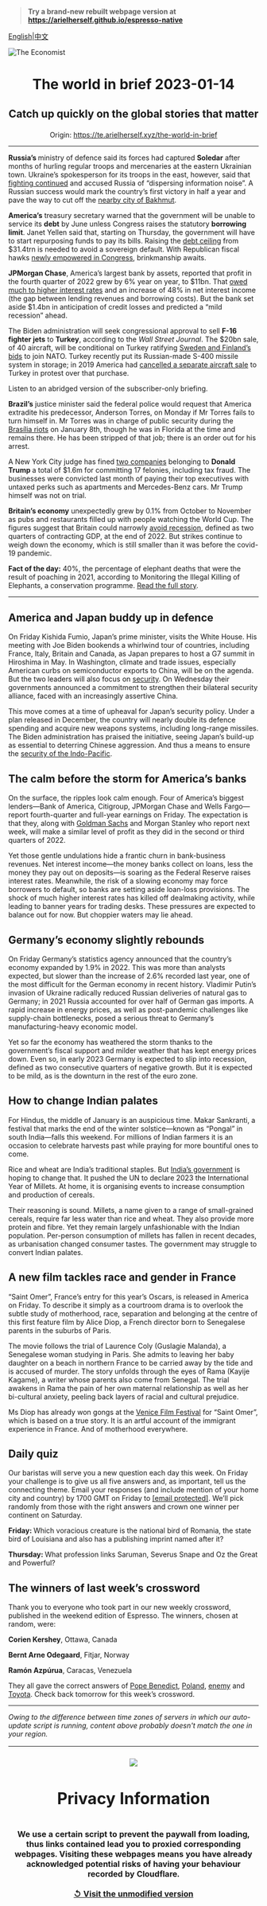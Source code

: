 > **Try a brand-new rebuilt webpage version at https://arielherself.github.io/espresso-native**

[English](https://github.com/arielherself/espresso/blob/main/README.md)|[中文](https://github-com.translate.goog/arielherself/espresso/blob/main/README.md?_x_tr_sl=en&_x_tr_tl=zh-CN&_x_tr_hl=zh-CN&_x_tr_pto=wapp)



![The Economist](menubar.png)

# <p align="center">The world in brief 2023-01-14</p>

## <p align="center">Catch up quickly on the global stories that matter</p>

<p align="center">Origin: <a href="https://te.arielherself.xyz/the-world-in-brief">https://te.arielherself.xyz/the-world-in-brief</a><hr>

<strong>Russia’s </strong>ministry of defence said its forces had captured <strong>Soledar</strong> after months of hurling regular troops and mercenaries at the eastern Ukrainian town. Ukraine’s spokesperson for its troops in the east, however, said that [fighting continued](https://te.arielherself.xyz/leaders/2023/01/11/the-west-should-supply-tanks-to-ukraine) and accused Russia of “dispersing information noise”. A Russian success would mark the country’s first victory in half a year and pave the way to cut off the [nearby city of Bakhmut](https://te.arielherself.xyz/europe/2022/12/06/russia-is-hurling-troops-at-the-tiny-ukrainian-town-of-bakhmut).

<strong>America’s</strong> treasury secretary warned that the government will be unable to service its <strong>debt</strong> by June unless Congress raises the statutory <strong>borrowing limit</strong>. Janet Yellen said that, starting on Thursday, the government will have to start repurposing funds to pay its bills. Raising the [debt ceiling](https://te.arielherself.xyz/finance-and-economics/2021/09/25/americas-debt-ceiling-is-a-disaster-though-fiscal-rules-can-help) from $31.4trn is needed to avoid a sovereign default. With Republican fiscal hawks [newly empowered in Congress](https://te.arielherself.xyz/the-economist-explains/2023/01/09/what-is-the-house-freedom-caucus), brinkmanship awaits.

<strong>JPMorgan Chase</strong>, America’s largest bank by assets, reported that profit in the fourth quarter of 2022 grew by 6% year on year, to $11bn. That [owed much to higher interest rates](https://te.arielherself.xyz/finance-and-economics/2022/07/18/how-american-banks-are-responding-to-rising-interest-rates) and an increase of 48% in net interest income (the gap between lending revenues and borrowing costs). But the bank set aside $1.4bn in anticipation of credit losses and predicted a “mild recession” ahead.

The Biden administration will seek congressional approval to sell <strong>F-16 fighter jets</strong> to <strong>Turkey</strong>, according to the <em>Wall Street Journal</em>. The $20bn sale, of 40 aircraft, will be conditional on Turkey ratifying [Sweden and Finland’s bids](https://te.arielherself.xyz/europe/2022/06/28/turkey-lifts-its-block-on-letting-sweden-and-finland-join-nato) to join NATO. Turkey recently put its Russian-made S-400 missile system in storage; in 2019 America had [cancelled a separate aircraft sale](https://te.arielherself.xyz/the-economist-explains/2019/07/26/turkeys-row-with-america-over-russian-military-hardware) to Turkey in protest over that purchase.

Listen to an abridged version of the subscriber-only briefing.

<strong>Brazil’s</strong> justice minister said the federal police would request that America extradite his predecessor, Anderson Torres, on Monday if Mr Torres fails to turn himself in. Mr Torres was in charge of public security during the [Brasília riots](https://te.arielherself.xyz/the-americas/2023/01/12/a-copycat-insurrection-in-brazil-and-its-troubling-aftermath) on January 8th, though he was in Florida at the time and remains there. He has been stripped of that job; there is an order out for his arrest.

A New York City judge has fined [two companies](https://te.arielherself.xyz/united-states/2022/12/07/two-trump-organisation-companies-are-found-guilty-of-tax-fraud) belonging to <strong>Donald Trump </strong>a total of $1.6m for committing 17 felonies, including tax fraud. The businesses were convicted last month of paying their top executives with untaxed perks such as apartments and Mercedes-Benz cars. Mr Trump himself was not on trial.

<strong>Britain’s economy</strong> unexpectedly grew by 0.1% from October to November as pubs and restaurants filled up with people watching the World Cup. The figures suggest that Britain could narrowly [avoid recession](https://te.arielherself.xyz/the-economist-explains/2022/08/12/what-is-a-recession), defined as two quarters of contracting GDP, at the end of 2022. But strikes continue to weigh down the economy, which is still smaller than it was before the covid-19 pandemic.

<strong>Fact of the day:</strong> 40%, the percentage of elephant deaths that were the result of poaching in 2021, according to Monitoring the Illegal Killing of Elephants, a conservation programme. [Read the full story](https://te.arielherself.xyz/science-and-technology/2023/01/11/what-causes-elephant-poaching).

----------

## America and Japan buddy up in defence

On Friday Kishida Fumio, Japan’s prime minister, visits the White House. His meeting with Joe Biden bookends a whirlwind tour of countries, including France, Italy, Britain and Canada, as Japan prepares to host a G7 summit in Hiroshima in May. In Washington, climate and trade issues, especially American curbs on semiconductor exports to China, will be on the agenda. But the two leaders will also focus on [security](https://te.arielherself.xyz/asia/2022/09/15/war-in-ukraine-has-bolstered-japans-support-for-a-stronger-army). On Wednesday their governments announced a commitment to strengthen their bilateral security alliance, faced with an increasingly assertive China. 

This move comes at a time of upheaval for Japan’s security policy. Under a plan released in December, the country will nearly double its defence spending and acquire new weapons systems, including long-range missiles. The Biden administration has praised the initiative, seeing Japan’s build-up as essential to deterring Chinese aggression. And thus a means to ensure the [security of the Indo-Pacific](https://te.arielherself.xyz/asia/2023/01/04/reinventing-the-indo-pacific).

## The calm before the storm for America’s banks

On the surface, the ripples look calm enough. Four of America’s biggest lenders—Bank of America, Citigroup, JPMorgan Chase and Wells Fargo—report fourth-quarter and full-year earnings on Friday. The expectation is that they, along with [Goldman Sachs](https://te.arielherself.xyz/finance-and-economics/2022/10/18/goldman-sachss-disastrous-main-street-gamble) and Morgan Stanley who report next week, will make a similar level of profit as they did in the second or third quarters of 2022.

Yet those gentle undulations hide a frantic churn in bank-business revenues. Net interest income—the money banks collect on loans, less the money they pay out on deposits—is soaring as the Federal Reserve raises interest rates. Meanwhile, the risk of a slowing economy may force borrowers to default, so banks are setting aside loan-loss provisions. The shock of much higher interest rates has killed off dealmaking activity, while leading to banner years for trading desks. These pressures are expected to balance out for now. But choppier waters may lie ahead.

## Germany’s economy slightly rebounds

On Friday Germany’s statistics agency announced that the country’s economy expanded by 1.9% in 2022. This was more than analysts expected, but slower than the increase of 2.6% recorded last year, one of the most difficult for the German economy in recent history. Vladimir Putin’s invasion of Ukraine radically reduced Russian deliveries of natural gas to Germany; in 2021 Russia accounted for over half of German gas imports. A rapid increase in energy prices, as well as post-pandemic challenges like supply-chain bottlenecks, posed a serious threat to Germany’s manufacturing-heavy economic model.

Yet so far the economy has weathered the storm thanks to the government’s fiscal support and milder weather that has kept energy prices down. Even so, in early 2023 Germany is expected to slip into recession, defined as two consecutive quarters of negative growth. But it is expected to be mild, as is the downturn in the rest of the euro zone.

## How to change Indian palates

For Hindus, the middle of January is an auspicious time. Makar Sankranti, a festival that marks the end of the winter solstice—known as “Pongal” in south India—falls this weekend. For millions of Indian farmers it is an occasion to celebrate harvests past while praying for more bountiful ones to come. 

Rice and wheat are India’s traditional staples. But [India’s government](https://te.arielherself.xyz/asia/2022/02/05/indias-government-and-its-greens-disagree-on-what-counts-as-forest) is hoping to change that. It pushed the UN to declare 2023 the International Year of Millets. At home, it is organising events to increase consumption and production of cereals. 

Their reasoning is sound. Millets, a name given to a range of small-grained cereals, require far less water than rice and wheat. They also provide more protein and fibre. Yet they remain largely unfashionable with the Indian population. Per-person consumption of millets has fallen in recent decades, as urbanisation changed consumer tastes. The government may struggle to convert Indian palates.

## A new film tackles race and gender in France

“Saint Omer”, France’s entry for this year’s Oscars, is released in America on Friday. To describe it simply as a courtroom drama is to overlook the subtle study of motherhood, race, separation and belonging at the centre of this first feature film by Alice Diop, a French director born to Senegalese parents in the suburbs of Paris. 

The movie follows the trial of Laurence Coly (Guslagie Malanda), a Senegalese woman studying in Paris. She admits to leaving her baby daughter on a beach in northern France to be carried away by the tide and is accused of murder. The story unfolds through the eyes of Rama (Kayije Kagame), a writer whose parents also come from Senegal. The trial awakens in Rama the pain of her own maternal relationship as well as her bi-cultural anxiety, peeling back layers of racial and cultural prejudice. 

Ms Diop has already won gongs at the [Venice Film Festival](https://te.arielherself.xyz/prospero/2017/09/05/why-it-is-significant-that-venice-film-festival-put-vr-on-the-bill) for “Saint Omer”, which is based on a true story. It is an artful account of the immigrant experience in France. And of motherhood everywhere.

## Daily quiz

Our baristas will serve you a new question each day this week. On Friday your challenge is to give us all five answers and, as important, tell us the connecting theme. Email your responses (and include mention of your home city and country) by 1700 GMT on Friday to [<span class="__cf_email__" data-cfemail="96c7e3ffecd3e5e6e4f3e5e5f9d6f3f5f9f8f9fbffe5e2b8f5f9fb">[email&#160;protected]</span>](https://mail.google.com/mail/?view=cm&amp;fs=1&amp;tf=1&amp;to=QuizEspresso@te.arielherself.xyz). We’ll pick randomly from those with the right answers and crown one winner per continent on Saturday.

<strong>Friday: </strong>Which voracious creature is the national bird of Romania, the state bird of Louisiana and also has a publishing imprint named after it?

<strong>Thursday: </strong>What profession links Saruman, Severus Snape and Oz the Great and Powerful?

## The winners of last week’s crossword

Thank you to everyone who took part in our new weekly crossword, published in the weekend edition of Espresso. The winners, chosen at random, were: 

<strong>Corien Kershey</strong>, Ottawa, Canada

<strong>Bernt Arne Odegaard</strong>, Fitjar, Norway

<strong>Ramón Azpúrua</strong>, Caracas, Venezuela

They all gave the correct answers of [Pope Benedict](https://te.arielherself.xyz/international/2022/12/31/pope-benedict-xvi-was-an-iron-fist-in-a-white-glove), [Poland](https://te.arielherself.xyz/europe/2023/01/05/why-poland-loves-to-hate-germany), [enemy](https://te.arielherself.xyz/europe/2023/01/06/the-west-sends-armoured-fighting-vehicles-to-ukraine) and [Toyota](https://te.arielherself.xyz/business/2023/01/04/investors-conclude-that-tesla-is-a-carmaker-not-a-tech-firm). Check back tomorrow for this week’s crossword.

----------

*Owing to the difference between time zones of servers in which our auto-update script is running, content above probably doesn't match the one in your region.*

|<br><div align="center"><img src="unlock.png" /><h1>Privacy Information</h1></div></br>We use a certain script to prevent the paywall from loading, thus links contained lead you to proxied corresponding webpages. Visiting these webpages means you have already acknowledged potential risks of having your behaviour recorded by Cloudflare.<br><br>[&#x21BA; Visit the unmodified version](README.raw.md)<br><br>|
|-----|
